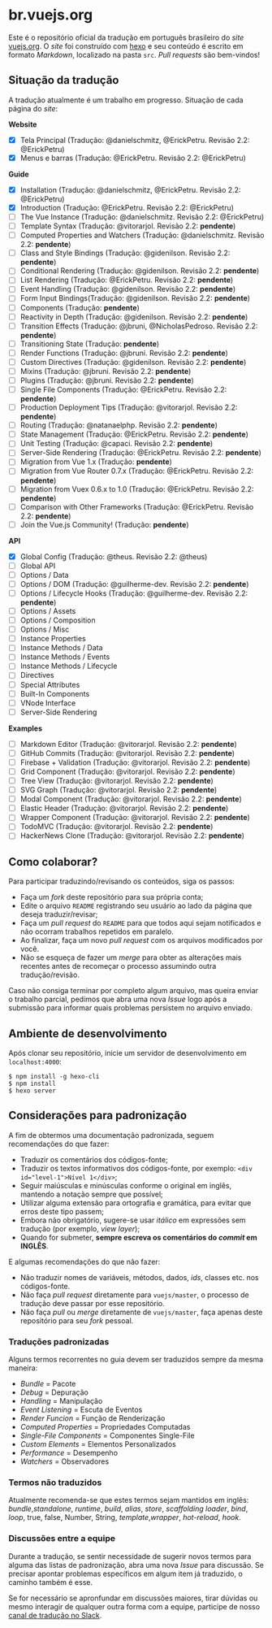 # br.vuejs.org

Este é o repositório oficial da tradução em português brasileiro do _site_ [vuejs.org](http://www.vuejs.org/). O _site_ foi construído com [hexo](http://hexo.io/) e seu conteúdo é escrito em formato _Markdown_, localizado na pasta `src`. _Pull requests_ são bem-vindos!

## Situação da tradução

A tradução atualmente é um trabalho em progresso. Situação de cada página do _site_:

**Website**
- [x] Tela Principal (Tradução: @danielschmitz, @ErickPetru. Revisão 2.2: @ErickPetru)
- [x] Menus e barras (Tradução: @ErickPetru. Revisão 2.2: @ErickPetru)

**Guide**
- [X] Installation (Tradução: @danielschmitz, @ErickPetru. Revisão 2.2: @ErickPetru)
- [X] Introduction (Tradução: @ErickPetru. Revisão 2.2: @ErickPetru)
- [ ] The Vue Instance (Tradução: @danielschmitz. Revisão 2.2: @ErickPetru)
- [ ] Template Syntax (Tradução: @vitorarjol. Revisão 2.2: **pendente**)
- [ ] Computed Properties and Watchers (Tradução: @danielschmitz. Revisão 2.2: **pendente**)
- [ ] Class and Style Bindings (Tradução: @gidenilson. Revisão 2.2: **pendente**)
- [ ] Conditional Rendering (Tradução: @gidenilson. Revisão 2.2: **pendente**)
- [ ] List Rendering (Tradução: @ErickPetru. Revisão 2.2: **pendente**)
- [ ] Event Handling (Tradução: @gidenilson. Revisão 2.2: **pendente**)
- [ ] Form Input Bindings(Tradução: @gidenilson. Revisão 2.2: **pendente**)
- [ ] Components (Tradução: **pendente**)
- [ ] Reactivity in Depth (Tradução: @gidenilson. Revisão 2.2: **pendente**)
- [ ] Transition Effects (Tradução: @jbruni, @NicholasPedroso. Revisão 2.2: **pendente**)
- [ ] Transitioning State (Tradução: **pendente**)
- [ ] Render Functions (Tradução: @jbruni. Revisão 2.2: **pendente**)
- [ ] Custom Directives (Tradução: @gidenilson. Revisão 2.2: **pendente**)
- [ ] Mixins (Tradução: @jbruni. Revisão 2.2: **pendente**)
- [ ] Plugins (Tradução: @jbruni. Revisão 2.2: **pendente**)
- [ ] Single File Components (Tradução: @ErickPetru. Revisão 2.2: **pendente**)
- [ ] Production Deployment Tips (Tradução: @vitorarjol. Revisão 2.2: **pendente**)
- [ ] Routing (Tradução: @natanaelphp. Revisão 2.2: **pendente**)
- [ ] State Management (Tradução: @ErickPetru. Revisão 2.2: **pendente**)
- [ ] Unit Testing (Tradução: @capaci. Revisão 2.2: **pendente**)
- [ ] Server-Side Rendering (Tradução: @ErickPetru. Revisão 2.2: **pendente**)
- [ ] Migration from Vue 1.x (Tradução: **pendente**)
- [ ] Migration from Vue Router 0.7.x (Tradução: @ErickPetru. Revisão 2.2: **pendente**)
- [ ] Migration from Vuex 0.6.x to 1.0 (Tradução: @ErickPetru. Revisão 2.2: **pendente**)
- [ ] Comparison with Other Frameworks (Tradução: @ErickPetru. Revisão 2.2: **pendente**)
- [ ] Join the Vue.js Community! (Tradução: **pendente**)

**API**
- [x] Global Config (Tradução: @theus. Revisão 2.2: @theus)
- [ ] Global API
- [ ] Options / Data
- [ ] Options / DOM (Tradução: @guilherme-dev. Revisão 2.2: **pendente**)
- [ ] Options / Lifecycle Hooks (Tradução: @guilherme-dev. Revisão 2.2: **pendente**)
- [ ] Options / Assets
- [ ] Options / Composition
- [ ] Options / Misc
- [ ] Instance Properties
- [ ] Instance Methods / Data
- [ ] Instance Methods / Events
- [ ] Instance Methods / Lifecycle
- [ ] Directives
- [ ] Special Attributes
- [ ] Built-In Components
- [ ] VNode Interface
- [ ] Server-Side Rendering

**Examples**
- [ ] Markdown Editor (Tradução: @vitorarjol. Revisão 2.2: **pendente**)
- [ ] GitHub Commits (Tradução: @vitorarjol. Revisão 2.2: **pendente**)
- [ ] Firebase + Validation (Tradução: @vitorarjol. Revisão 2.2: **pendente**)
- [ ] Grid Component (Tradução: @vitorarjol. Revisão 2.2: **pendente**)
- [ ] Tree View (Tradução: @vitorarjol. Revisão 2.2: **pendente**)
- [ ] SVG Graph (Tradução: @vitorarjol. Revisão 2.2: **pendente**)
- [ ] Modal Component (Tradução: @vitorarjol. Revisão 2.2: **pendente**)
- [ ] Elastic Header (Tradução: @vitorarjol. Revisão 2.2: **pendente**)
- [ ] Wrapper Component (Tradução: @vitorarjol. Revisão 2.2: **pendente**)
- [ ] TodoMVC (Tradução: @vitorarjol. Revisão 2.2: **pendente**)
- [ ] HackerNews Clone (Tradução: @vitorarjol. Revisão 2.2: **pendente**)

## Como colaborar?

Para participar traduzindo/revisando os conteúdos, siga os passos:

- Faça um _fork_ deste repositório para sua própria conta;
- Edite o arquivo `README` registrando seu usuário ao lado da página que deseja traduzir/revisar;
- Faça um _pull request_ do `README` para que todos aqui sejam notificados e não ocorram trabalhos repetidos em paralelo.
- Ao finalizar, faça um novo _pull request_ com os arquivos modificados por você.
- Não se esqueça de fazer um _merge_ para obter as alterações mais recentes antes de recomeçar o processo assumindo outra tradução/revisão.

Caso não consiga terminar por completo algum arquivo, mas queira enviar o trabalho parcial, pedimos que abra uma nova _Issue_ logo após a submissão para informar quais problemas persistem no arquivo enviado.

## Ambiente de desenvolvimento

Após clonar seu repositório, inicie um servidor de desenvolvimento em `localhost:4000`:

```
$ npm install -g hexo-cli
$ npm install
$ hexo server
```

## Considerações para padronização

A fim de obtermos uma documentação padronizada, seguem recomendações do que fazer:

- Traduzir os comentários dos códigos-fonte;
- Traduzir os textos informativos dos códigos-fonte, por exemplo: `<div id="level-1">Nível 1</div>`;
- Seguir maiúsculas e minúsculas conforme o original em inglês, mantendo a notação sempre que possível;
- Utilizar alguma extensão para ortografia e gramática, para evitar que erros deste tipo passem;
- Embora não obrigatório, sugere-se usar _itálico_ em expressões sem tradução (por exemplo, _view layer_);
- Quando for submeter, **sempre escreva os comentários do _commit_ em INGLÊS**.

E algumas recomendações do que não fazer:

- Não traduzir nomes de variáveis, métodos, dados, _ids_, classes etc. nos códigos-fonte.
- Não faça _pull request_ diretamente para `vuejs/master`, o processo de tradução deve passar por esse repositório.
- Não faça _pull_ ou _merge_ diretamente de `vuejs/master`, faça apenas deste repositório para seu _fork_ pessoal.

### Traduções padronizadas

Alguns termos recorrentes no guia devem ser traduzidos sempre da mesma maneira:

- *Bundle* = Pacote
- *Debug* = Depuração
- *Handling* = Manipulação
- *Event Listening* = Escuta de Eventos
- *Render Funcion* = Função de Renderização
- *Computed Properties* = Propriedades Computadas
- *Single-File Components* = Componentes Single-File
- *Custom Elements* = Elementos Personalizados
- *Performance* = Desempenho
- *Watchers* = Observadores

### Termos não traduzidos

Atualmente recomenda-se que estes termos sejam mantidos em inglês: _bundle_,_standalone_, _runtime_, _build_, _alias_, _store_, _scaffolding_ _loader_, _bind_, _loop_, true, false, Number, String, _template_,_wrapper_, _hot-reload_, _hook_.

### Discussões entre a equipe

Durante a tradução, se sentir necessidade de sugerir novos termos para alguma das listas de padronização, abra uma nova _Issue_ para discussão. Se precisar apontar problemas específicos em algum item já traduzido, o caminho também é esse.

Se for necessário se apronfundar em discussões maiores, tirar dúvidas ou mesmo interagir de qualquer outra forma com a equipe, participe de nosso [canal de tradução no Slack](https://vuejs-brasil.slack.com/messages/traducao).
